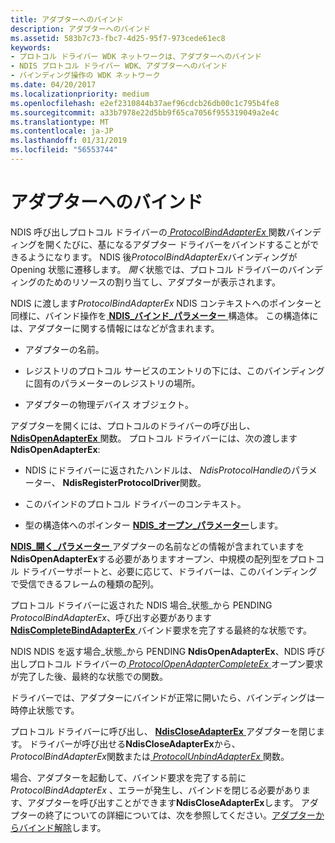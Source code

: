 ```yaml
---
title: アダプターへのバインド
description: アダプターへのバインド
ms.assetid: 583b7c73-fbc7-4d25-95f7-973cede61ec8
keywords:
- プロトコル ドライバー WDK ネットワークは、アダプターへのバインド
- NDIS プロトコル ドライバー WDK、アダプターへのバインド
- バインディング操作の WDK ネットワーク
ms.date: 04/20/2017
ms.localizationpriority: medium
ms.openlocfilehash: e2ef2310844b37aef96cdcb26db00c1c795b4fe8
ms.sourcegitcommit: a33b7978e22d5bb9f65ca7056f955319049a2e4c
ms.translationtype: MT
ms.contentlocale: ja-JP
ms.lasthandoff: 01/31/2019
ms.locfileid: "56553744"
---
```

# <a name="binding-to-an-adapter"></a>アダプターへのバインド





NDIS 呼び出しプロトコル ドライバーの[ *ProtocolBindAdapterEx* ](https://msdn.microsoft.com/library/windows/hardware/ff570220)関数バインディングを開くたびに、基になるアダプター ドライバーをバインドすることができるようになります。 NDIS 後*ProtocolBindAdapterEx*バインディングが Opening 状態に遷移します。 *開く*状態では、プロトコル ドライバーのバインディングのためのリソースの割り当てし、アダプターが表示されます。

NDIS に渡します*ProtocolBindAdapterEx* NDIS コンテキストへのポインターと同様に、バインド操作を[ **NDIS\_バインド\_パラメーター** ](https://msdn.microsoft.com/library/windows/hardware/ff564832)構造体。 この構造体には、アダプターに関する情報にはなどが含まれます。

-   アダプターの名前。

-   レジストリのプロトコル サービスのエントリの下には、このバインディングに固有のパラメーターのレジストリの場所。

-   アダプターの物理デバイス オブジェクト。

アダプターを開くには、プロトコルのドライバーの呼び出し、 [ **NdisOpenAdapterEx** ](https://msdn.microsoft.com/library/windows/hardware/ff563715)関数。 プロトコル ドライバーには、次の渡します**NdisOpenAdapterEx**:

-   NDIS にドライバーに返されたハンドルは、 *NdisProtocolHandle*のパラメーター、 **NdisRegisterProtocolDriver**関数。

-   このバインドのプロトコル ドライバーのコンテキスト。

-   型の構造体へのポインター [ **NDIS\_オープン\_パラメーター**](https://msdn.microsoft.com/library/windows/hardware/ff566734)します。

[**NDIS\_開く\_パラメーター** ](https://msdn.microsoft.com/library/windows/hardware/ff566734)アダプターの名前などの情報が含まれていますを**NdisOpenAdapterEx**する必要がありますオープン、中規模の配列型をプロトコル ドライバーサポートと、必要に応じて、ドライバーは、このバインディングで受信できるフレームの種類の配列。

プロトコル ドライバーに返された NDIS 場合\_状態\_から PENDING *ProtocolBindAdapterEx*、呼び出す必要があります[ **NdisCompleteBindAdapterEx** ](https://msdn.microsoft.com/library/windows/hardware/ff561702)バインド要求を完了する最終的な状態です。

NDIS NDIS を返す場合\_状態\_から PENDING **NdisOpenAdapterEx**、NDIS 呼び出しプロトコル ドライバーの[ *ProtocolOpenAdapterCompleteEx* ](https://msdn.microsoft.com/library/windows/hardware/ff570265)オープン要求が完了した後、最終的な状態での関数。

ドライバーでは、アダプターにバインドが正常に開いたら、バインディングは一時停止状態です。

プロトコル ドライバーに呼び出し、 [ **NdisCloseAdapterEx** ](https://msdn.microsoft.com/library/windows/hardware/ff561640)アダプターを閉じます。 ドライバーが呼び出せる**NdisCloseAdapterEx**から、 *ProtocolBindAdapterEx*関数または[ *ProtocolUnbindAdapterEx* ](https://msdn.microsoft.com/library/windows/hardware/ff570278)関数。

場合、アダプターを起動して、バインド要求を完了する前に*ProtocolBindAdapterEx* 、エラーが発生し、バインドを閉じる必要があります、アダプターを呼び出すことができます**NdisCloseAdapterEx**します。 アダプターの終了についての詳細については、次を参照してください。[アダプターからバインド解除](unbinding-from-an-adapter.md)します。

 

 





